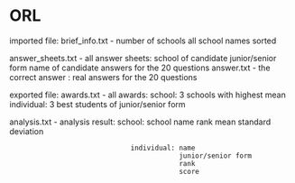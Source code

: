 ORL
===

imported file:
  brief_info.txt - number of schools
                   all school names sorted
                   
  answer_sheets.txt - all answer sheets: school of candidate
                                         junior/senior form
                                         name of candidate
                                         answers for the 20 questions
  answer.txt - the correct answer : real answers for the 20 questions


exported file:
  awards.txt - all awards: 
                           school: 3 schools with highest mean
                           individual: 3 best students of junior/senior form
                           
  analysis.txt - analysis result: 
                                  school: school name
                                          rank
                                          mean
                                          standard deviation
                                          
                                  individual: name
                                              junior/senior form
                                              rank
                                              score
